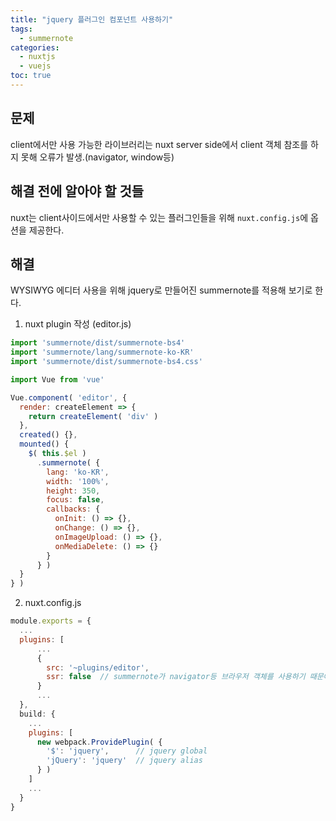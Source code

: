 ```yaml
---
title: "jquery 플러그인 컴포넌트 사용하기"
tags:
  - summernote
categories: 
  - nuxtjs
  - vuejs
toc: true
---
```


## 문제
client에서만 사용 가능한 라이브러리는 nuxt server side에서 client 객체 참조를 하지 못해 오류가 발생.(navigator, window등)

## 해결 전에 알아야 할 것들
nuxt는 client사이드에서만 사용할 수 있는 플러그인들을 위해 `nuxt.config.js`에 옵션을 제공한다.

## 해결
WYSIWYG 에디터 사용을 위해 jquery로 만들어진 summernote를 적용해 보기로 한다.

1. nuxt plugin 작성 (editor.js)

```javascript
import 'summernote/dist/summernote-bs4'
import 'summernote/lang/summernote-ko-KR'
import 'summernote/dist/summernote-bs4.css'

import Vue from 'vue'

Vue.component( 'editor', {
  render: createElement => {
    return createElement( 'div' )
  },
  created() {},
  mounted() {
    $( this.$el )
      .summernote( {
        lang: 'ko-KR',
        width: '100%',
        height: 350,
        focus: false,
        callbacks: {
          onInit: () => {},
          onChange: () => {},
          onImageUpload: () => {},
          onMediaDelete: () => {}
        }
      } )
  }
} )
```

2. nuxt.config.js

```javascript
module.exports = {
  ...
  plugins: [
      ...
      {
        src: '~plugins/editor',
        ssr: false  // summernote가 navigator등 브라우저 객체를 사용하기 때문에 client에서만 사용
      }
      ...
  },
  build: {
    ...
    plugins: [
      new webpack.ProvidePlugin( {
        '$': 'jquery',      // jquery global
        'jQuery': 'jquery'  // jquery alias
      } )
    ]
    ...
  }
}
```

